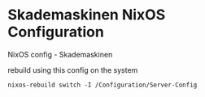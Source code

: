 # Skademaskinen NixOS Configuration
NixOS config - Skademaskinen

rebuild using this config on the system
```
nixos-rebuild switch -I /Configuration/Server-Config
```
